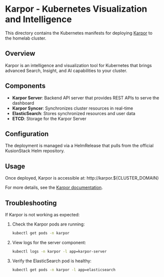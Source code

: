 # Karpor - Kubernetes Visualization and Intelligence

This directory contains the Kubernetes manifests for deploying [Karpor](https://github.com/KusionStack/karpor) to the homelab cluster.

## Overview

Karpor is an intelligence and visualization tool for Kubernetes that brings advanced Search, Insight, and AI capabilities to your cluster.

## Components

- **Karpor Server**: Backend API server that provides REST APIs to serve the dashboard
- **Karpor Syncer**: Synchronizes cluster resources in real-time
- **ElasticSearch**: Stores synchronized resources and user data
- **ETCD**: Storage for the Karpor Server

## Configuration

The deployment is managed via a HelmRelease that pulls from the official KusionStack Helm repository.

## Usage

Once deployed, Karpor is accessible at: http://karpor.${CLUSTER_DOMAIN}

For more details, see the [Karpor documentation](../../../docs-src/docs/components/karpor.md).

## Troubleshooting

If Karpor is not working as expected:

1. Check the Karpor pods are running:
   ```bash
   kubectl get pods -n karpor
   ```

2. View logs for the server component:
   ```bash
   kubectl logs -n karpor -l app=karpor-server
   ```

3. Verify the ElasticSearch pod is healthy:
   ```bash
   kubectl get pods -n karpor -l app=elasticsearch
   ```
